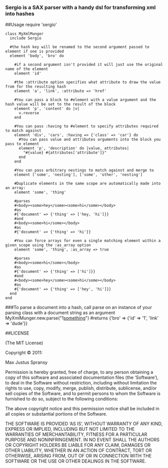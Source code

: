 <a href='http://www.youtube.com/watch?v=GaoLU6zKaws'><img src="http://i.imgur.com/HThQt.jpg" alt="" title="Hosted by imgur.com" /></a>
### Sergio is a SAX parser with a handy dsl for transforming xml into hashes

##Usage
    require 'sergio'

    class MyXmlMunger
      include Sergio

      #the hash key will be renamed to the second argument passed to element if one is provided
      element 'body', 'bro' do

        #if a second argument isn't provided it will just use the original name of the element
        element 'id'

        #the :attribute option specifies what attribute to draw the value from for the resulting hash
        element 'a', 'link', :attribute => 'href'

        #You can pass a block to #element with a value argument and the hash value will be set to the result of the block
        element 'p', 'content' do |v|
          v.reverse
        end

        #You can pass :having to #element to specify attributes required to match against
        element 'div', 'cars', :having => {'class' => 'car'} do
          #You can pass value and attributes arguments into the block you pass to element
          element 'p', 'description' do |value, attributes|
            "#{value} #{attributes['attribute']}"
          end
        end

        #You can pass arbitrary nestings to match against and merge to
        element ['some', 'nesting'], ['some', 'other', 'nesting']

        #Duplicate elements in the same scope are automatically made into an array:
        element 'some', 'thing'

        #parses
        #<body><some>hey</some><some>hi</some></body>
        #as
        #{'document' => {'thing' => ['hey, 'hi']}}
        #and
        #<body><some>hi</some></body>
        #as
        #{'document' => {'thing' => 'hi'}}

        #You can force arrays for even a single matching element within a given scope using the :as_array option
        element 'some', 'thing', :as_array => true

        #parses
        #<body><some>hi</some></body>
        #as
        #{'document' => {'thing' => ['hi']}}
        #and
        #<body><some>hey</some><some>hi</some></body>
        #as
        #{'document' => {'thing' => ['hey', 'hi']}}
      end
    end

###To parse a document into a hash, call parse on an instance of your parsing class with a document string as an argument
    MyXmlMunger.new.parse("<body><id>1</id><a href='dude'>something</a></body>")
    #returns {'bro' => {'id' => '1', 'link' => 'dude'}}

##LICENSE

(The MIT License)

Copyright © 2011:

Max Justus Spransy

Permission is hereby granted, free of charge, to any person obtaining
a copy of this software and associated documentation files (the
‘Software’), to deal in the Software without restriction, including
without limitation the rights to use, copy, modify, merge, publish,
distribute, sublicense, and/or sell copies of the Software, and to
permit persons to whom the Software is furnished to do so, subject to
the following conditions:

The above copyright notice and this permission notice shall be
included in all copies or substantial portions of the Software.

THE SOFTWARE IS PROVIDED ‘AS IS’, WITHOUT WARRANTY OF ANY KIND,
EXPRESS OR IMPLIED, INCLUDING BUT NOT LIMITED TO THE WARRANTIES OF
MERCHANTABILITY, FITNESS FOR A PARTICULAR PURPOSE AND NONINFRINGEMENT.
IN NO EVENT SHALL THE AUTHORS OR COPYRIGHT HOLDERS BE LIABLE FOR ANY
CLAIM, DAMAGES OR OTHER LIABILITY, WHETHER IN AN ACTION OF CONTRACT,
TORT OR OTHERWISE, ARISING FROM, OUT OF OR IN CONNECTION WITH THE
SOFTWARE OR THE USE OR OTHER DEALINGS IN THE SOFTWARE.
